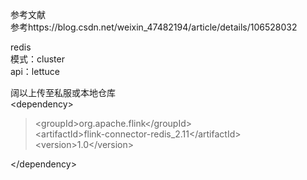 参考文献  
参考https://blog.csdn.net/weixin_47482194/article/details/106528032

redis  
模式：cluster  
api：lettuce  

阔以上传至私服或本地仓库  
\<dependency\>  
>\<groupId\>org.apache.flink\<\/groupId\>  
\<artifactId\>flink-connector-redis_2.11\<\/artifactId\>  
\<version\>1.0\<\/version\>  

\<\/dependency\>  
